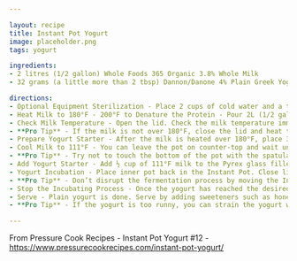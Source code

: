 ```yaml
---

layout: recipe
title: Instant Pot Yogurt
image: placeholder.png
tags: yogurt

ingredients:
- 2 litres (1/2 gallon) Whole Foods 365 Organic 3.8% Whole Milk
- 32 grams (a little more than 2 tbsp) Dannon/Danone 4% Plain Greek Yogurt with Active Bacterial Cultures

directions:
- Optional Equipment Sterilization - Place 2 cups of cold water and a trivet in the Instant Pot. Place silicone spatula, Pyrex glass measuring cup, and tablespoon measuring spoon in the Instant Pot. Close the lid and move the Venting Knob to Sealing Position. Sterilize everything at High Pressure (Use the manual/pressure cook button) for 3 minutes + natural release. Or Sterilize on Stovetop - sterilize the equipment (including meat thermometer) on stovetop by boiling them for 10 minutes. After sterilization, air dry the equipment on a clean rack.
- Heat Milk to 180°F - 200°F to Denature the Protein - Pour 2L (1/2 gallon) of Organic 3.8% whole milk in the inner pot. Close lid (venting knob position doesn’t matter). Use the Yogurt More function to boil the milk to at least 180°F. It will say “boil” on the screen. It will take roughly 35 – 40 minutes. The Instant Pot screen will change to “yogt” when the boiling is done.
- Check Milk Temperature - Open the lid. Check the milk temperature immediately in a few spots and make sure the milk is over 180°F. Stir with a silicone spatula and check the temperature again to make sure the milk is over 180°F.
- **Pro Tip** - If the milk is not over 180°F, close the lid and heat the milk with the Slow Cook Less function for another 15 minutes.
- Prepare Yogurt Starter - After the milk is heated over 180°F, place 32g (a little more than 2 tbsp) Dannon/Danone 4% Plain Greek Yogurt with Active Bacterial Cultures into the Pyrex glass measuring cup. Do not add the yogurt starter to the hot milk, as it will kill the bacterial cultures. (If you sterilized the measuring cup, make sure it has cooled to the touch).
- Cool Milk to 111°F - You can leave the pot on counter-top and wait until the milk cool to 111°F. Or alternative method to quickly cool down the milk temperature - Fill a larger pot or kitchen sink with cold tap water. Partially submerge the inner pot with heated milk into the cold tap water. Stir the milk in a circular motion with a silicone spatula and frequently measure the temperature. It will take 2 – 4 minutes to cool the milk to 111°F. Remove the pot from cold water immediately.
- **Pro Tip** - Try not to touch the bottom of the pot with the spatula as it may have some milk solid stuck to the bottom of the pot.
- Add Yogurt Starter - Add ½ cup of 111°F milk to the Pyrex glass filled with yogurt starter. Gently mix it with the tablespoon measuring spoon. Pour the yogurt milk mixture in the inner pot and give it a few gentle stirs with silicone spatula.
- Yogurt Incubation - Place inner pot back in the Instant Pot. Close lid (Venting Knob position doesn’t matter) and use the Yogurt Normal Function to incubate the yogurt. Adjust the time to 8:00 – 12:00 depending on how tangy you like your yogurt (longer time = more tangy). You can open the lid for a taste test once the yogurt is set. Roughly 6 hours.
- **Pro Tip** - Don’t disrupt the fermentation process by moving the Instant Pot or opening the lid. Wait until it is set (roughly 6 hours) before opening the lid.
- Stop the Incubating Process - Once the yogurt has reached the desired tangy level, remove the inner pot of yogurt and place it in the fridge for a few hours to stop the incubating process. The yogurt will also thicken a little.
- Serve - Plain yogurt is done. Serve by adding sweeteners such as honey or maple syrup. Add fruits, granola or your favorite toppings. The sky is limit! ?
- **Pro Tip** - If the yogurt is too runny, you can strain the yogurt with a yogurt strainer.

---
```

From Pressure Cook Recipes - Instant Pot Yogurt #12 - <https://www.pressurecookrecipes.com/instant-pot-yogurt/>
